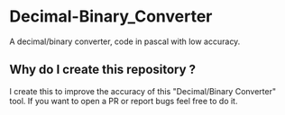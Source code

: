 # Decimal-Binary_Converter
A decimal/binary converter, code in pascal with low accuracy.

## Why do I create this repository ?
I create this to improve the accuracy of this "Decimal/Binary Converter" tool. If you want to open a PR or report bugs feel free to do it.
